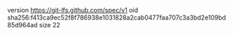 version https://git-lfs.github.com/spec/v1
oid sha256:f413ca9ec52f8f786938e1031828a2cab0477faa707c3a3bd2e109bd85d964ad
size 22
